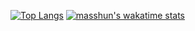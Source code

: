 [![Top Langs](https://github-readme-stats.vercel.app/api/top-langs/?username=masshun&langs_count=8&hide=html)](https://github.com/anuraghazra/github-readme-stats)
[![masshun's wakatime stats](https://github-readme-stats.vercel.app/api/wakatime?username=masshun)](https://github.com/anuraghazra/github-readme-stats)
